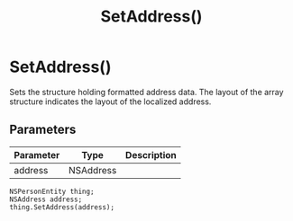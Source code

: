 ﻿---
uid: crmscript_class_nspersonentity_setaddress
title: SetAddress()
description: CRMScript method in the NSPersonEntity class that sets a formatted address
intellisense: NSPersonEntity.SetAddress
keywords: NSPersonEntity, GetAddress, SetAddress(NSLocalizedField[][])
so.topic: reference
---

# SetAddress()

Sets the structure holding formatted address data. The layout of the array structure indicates the layout of the localized address.

## Parameters

| Parameter | Type | Description |
|---|---|---|
| address | NSAddress | |

```crmscript
NSPersonEntity thing;
NSAddress address;
thing.SetAddress(address);
```
